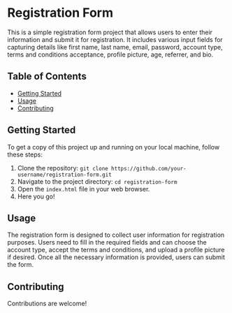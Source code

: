 # Registration Form

This is a simple registration form project that allows users to enter their information and submit it for registration. It includes various input fields for capturing details like first name, last name, email, password, account type, terms and conditions acceptance, profile picture, age, referrer, and bio.

## Table of Contents

- [Getting Started](#getting-started)
- [Usage](#usage)
- [Contributing](#contributing)
 
## Getting Started

To get a copy of this project up and running on your local machine, follow these steps:

1. Clone the repository: `git clone https://github.com/your-username/registration-form.git`
2. Navigate to the project directory: `cd registration-form`
3. Open the `index.html` file in your web browser.
4. Here you go!

## Usage

The registration form is designed to collect user information for registration purposes. Users need to fill in the required fields and can choose the account type, accept the terms and conditions, and upload a profile picture if desired. Once all the necessary information is provided, users can submit the form.

## Contributing

Contributions are welcome!
